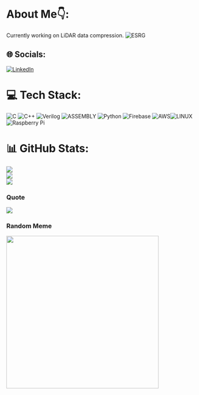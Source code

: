 # About Me👇:

Currently working on LiDAR data compression.
![ESRG](https://img.shields.io/badge/ESRG-49a0cf?style=flat)

## 🌐 Socials:
[![LinkedIn](https://img.shields.io/badge/LinkedIn-%230077B5.svg?style=for-the-badge&logo=linkedin&logoColor=white)](https://linkedin.com/in/fabioolive) 

# 💻 Tech Stack:
![C](https://img.shields.io/badge/c-%2300599C.svg?style=for-the-badge&logo=c&logoColor=white) ![C++](https://img.shields.io/badge/c++-%2300599C.svg?style=for-the-badge&logo=c%2B%2B&logoColor=white)
![Verilog](https://img.shields.io/badge/Verilog-326da8?style=for-the-badge)
![ASSEMBLY](https://img.shields.io/badge/_-ASM-6E4C13.svg?style=for-the-badge)
![Python](https://img.shields.io/badge/python-3670A0?style=for-the-badge&logo=python&logoColor=ffdd54) ![Firebase](https://img.shields.io/badge/firebase-%23039BE5.svg?style=for-the-badge&logo=firebase) ![AWS](https://img.shields.io/badge/AWS-%23FF9900.svg?style=for-the-badge&logo=amazon-aws&logoColor=white)![LINUX](https://img.shields.io/badge/Linux-FCC624?style=for-the-badge&logo=linux&logoColor=black) ![Raspberry Pi](https://img.shields.io/badge/-RaspberryPi-C51A4A?style=for-the-badge&logo=Raspberry-Pi)
# 📊 GitHub Stats:
![](https://github-readme-stats.vercel.app/api?username=fabiodao&theme=react&hide_border=false&include_all_commits=true&count_private=true)<br/>
![](https://github-readme-streak-stats.herokuapp.com/?user=fabiodao&theme=react&hide_border=false)<br/>
![](https://github-readme-stats.vercel.app/api/top-langs/?username=fabiodao&theme=react&hide_border=false&include_all_commits=true&count_private=true&layout=compact)


### Quote
![](https://quotes-github-readme.vercel.app/api?type=horizontal&theme=tokyonight)


### Random Meme
<img src='https://randommeme-five.vercel.app/' style="height: 400px;"/>

<!-- Proudly created with GPRM ( https://gprm.itsvg.in ) -->





<!-- Proudly created with GPRM ( https://gprm.itsvg.in ) -->
